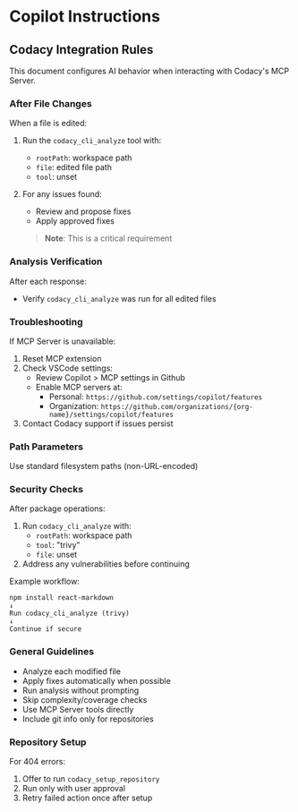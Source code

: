 # Copilot Instructions

## Codacy Integration Rules

This document configures AI behavior when interacting with Codacy's MCP Server.

### After File Changes

When a file is edited:

1. Run the `codacy_cli_analyze` tool with:
   - `rootPath`: workspace path
   - `file`: edited file path
   - `tool`: unset

2. For any issues found:
   - Review and propose fixes
   - Apply approved fixes
   > **Note**: This is a critical requirement

### Analysis Verification

After each response:
- Verify `codacy_cli_analyze` was run for all edited files

### Troubleshooting

If MCP Server is unavailable:
1. Reset MCP extension
2. Check VSCode settings:
   - Review Copilot > MCP settings in Github
   - Enable MCP servers at:
     - Personal: `https://github.com/settings/copilot/features`
     - Organization: `https://github.com/organizations/{org-name}/settings/copilot/features`
3. Contact Codacy support if issues persist

### Path Parameters
Use standard filesystem paths (non-URL-encoded)

### Security Checks

After package operations:
1. Run `codacy_cli_analyze` with:
   - `rootPath`: workspace path
   - `tool`: "trivy"
   - `file`: unset
2. Address any vulnerabilities before continuing

Example workflow:
```
npm install react-markdown
↓
Run codacy_cli_analyze (trivy)
↓
Continue if secure
```

### General Guidelines

- Analyze each modified file
- Apply fixes automatically when possible
- Run analysis without prompting
- Skip complexity/coverage checks
- Use MCP Server tools directly
- Include git info only for repositories

### Repository Setup

For 404 errors:
1. Offer to run `codacy_setup_repository`
2. Run only with user approval
3. Retry failed action once after setup